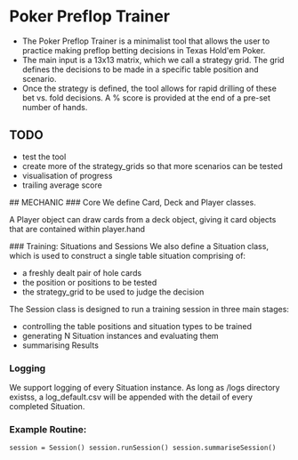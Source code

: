 # Poker Preflop Trainer
- The Poker Preflop Trainer is a minimalist tool that allows the user to practice making preflop betting decisions in Texas Hold'em Poker.
- The main input is a 13x13 matrix, which we call a strategy grid. The grid defines the decisions to be made in a specific table position and scenario.
- Once the strategy is defined, the tool allows for rapid drilling of these bet vs. fold decisions. A % score is provided at the end of a pre-set number of hands.

## TODO
- test the tool
- create more of the strategy_grids so that more scenarios can be tested
- visualisation of progress
- trailing average score

## MECHANIC
### Core
We define Card, Deck and Player classes.

A Player object can draw cards from a deck object, giving it card objects that are contained within player.hand

### Training: Situations and Sessions
We also define a Situation class, which is used to construct a single table situation comprising of:
  - a freshly dealt pair of hole cards
  - the position or positions to be tested
  - the strategy_grid to be used to judge the decision

The Session class is designed to run a training session in three main stages:
  - controlling the table positions and situation types to be trained
  - generating N Situation instances and evaluating them
  - summarising Results

### Logging
We support logging of every Situation instance. As long as /logs directory existss, a log_default.csv will be appended with the detail of every completed Situation.

### Example Routine:
`session = Session()
session.runSession()
session.summariseSession()`
